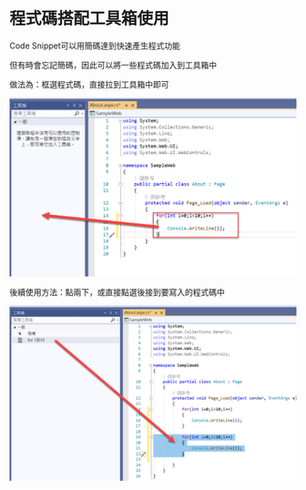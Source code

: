 # 程式碼搭配工具箱使用

Code Snippet可以用簡碼達到快速產生程式功能

但有時會忘記簡碼，因此可以將一些程式碼加入到工具箱中

做法為：框選程式碼，直接拉到工具箱中即可

![](../../.gitbook/assets/image%20%28484%29.png)



後續使用方法：點兩下，或直接點選後接到要寫入的程式碼中

![](../../.gitbook/assets/image%20%28480%29.png)

